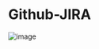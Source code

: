 # Github-JIRA

![image](https://github.com/user-attachments/assets/23404fb2-03b5-423b-b9c7-9e4bed3c6a6e)
